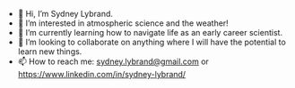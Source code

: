 - 👋 Hi, I’m Sydney Lybrand.
- 👀 I’m interested in atmospheric science and the weather!
- 🌱 I’m currently learning how to navigate life as an early career scientist.
- 💞️ I’m looking to collaborate on anything where I will have the potential to learn new things.
- 📫 How to reach me: sydney.lybrand@gmail.com or https://www.linkedin.com/in/sydney-lybrand/

<!--
**sydneylybrand/sydneylybrand** is a ✨ _special_ ✨ repository because its `README.md` (this file) appears on your GitHub profile.

Here are some ideas to get you started:

- 👋 Hi, I’m Sydney Lybrand.
- 👀 I’m interested in atmospheric science and the weather!
- 🌱 I’m currently learning how to navigate life as an early career scientist.
- 💞️ I’m looking to collaborate on anything where I will have the potential to learn new things.
- 📫 How to reach me: https://www.linkedin.com/in/sydney-lybrand/

-->
